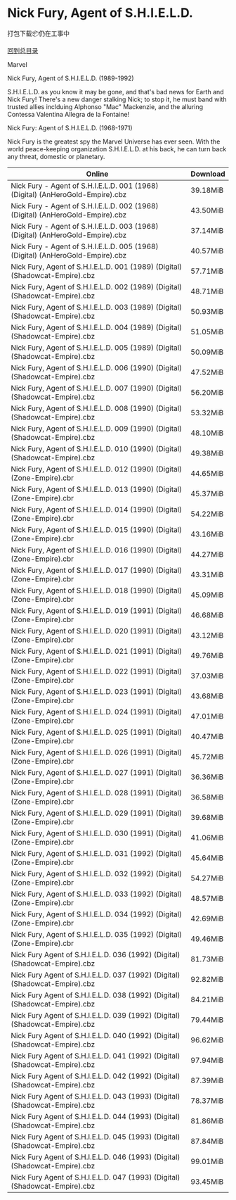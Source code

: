 # Nick Fury, Agent of S.H.I.E.L.D.

打包下载📦仍在工事中

[回到总目录](/Catalogs.md)

Marvel

Nick Fury, Agent of S.H.I.E.L.D. (1989-1992)

S.H.I.E.L.D. as you know it may be gone, and that's bad news for Earth and Nick Fury! There's a new danger stalking Nick; to stop it, he must band with trusted allies inclduing Alphonso "Mac" Mackenzie, and the alluring Contessa Valentina Allegra de la Fontaine!



Nick Fury: Agent of S.H.I.E.L.D. (1968-1971)

Nick Fury is the greatest spy the Marvel Universe has ever seen.  With the world peace-keeping organization S.H.I.E.L.D. at his back, he can turn back any threat, domestic or planetary.





Online | Download
--- | ---
Nick Fury - Agent of S.H.I.E.L.D. 001 (1968) (Digital) (AnHeroGold-Empire).cbz | 39.18MiB
Nick Fury - Agent of S.H.I.E.L.D. 002 (1968) (Digital) (AnHeroGold-Empire).cbz | 43.50MiB
Nick Fury - Agent of S.H.I.E.L.D. 003 (1968) (Digital) (AnHeroGold-Empire).cbz | 37.14MiB
Nick Fury - Agent of S.H.I.E.L.D. 005 (1968) (Digital) (AnHeroGold-Empire).cbz | 40.57MiB
Nick Fury, Agent of S.H.I.E.L.D. 001 (1989) (Digital) (Shadowcat-Empire).cbz | 57.71MiB
Nick Fury, Agent of S.H.I.E.L.D. 002 (1989) (Digital) (Shadowcat-Empire).cbz | 48.71MiB
Nick Fury, Agent of S.H.I.E.L.D. 003 (1989) (Digital) (Shadowcat-Empire).cbz | 50.93MiB
Nick Fury, Agent of S.H.I.E.L.D. 004 (1989) (Digital) (Shadowcat-Empire).cbz | 51.05MiB
Nick Fury, Agent of S.H.I.E.L.D. 005 (1989) (Digital) (Shadowcat-Empire).cbz | 50.09MiB
Nick Fury, Agent of S.H.I.E.L.D. 006 (1990) (Digital) (Shadowcat-Empire).cbz | 47.52MiB
Nick Fury, Agent of S.H.I.E.L.D. 007 (1990) (Digital) (Shadowcat-Empire).cbz | 56.20MiB
Nick Fury, Agent of S.H.I.E.L.D. 008 (1990) (Digital) (Shadowcat-Empire).cbz | 53.32MiB
Nick Fury, Agent of S.H.I.E.L.D. 009 (1990) (Digital) (Shadowcat-Empire).cbz | 48.10MiB
Nick Fury, Agent of S.H.I.E.L.D. 010 (1990) (Digital) (Shadowcat-Empire).cbz | 49.38MiB
Nick Fury, Agent of S.H.I.E.L.D. 012 (1990) (Digital) (Zone-Empire).cbr | 44.65MiB
Nick Fury, Agent of S.H.I.E.L.D. 013 (1990) (Digital) (Zone-Empire).cbr | 45.37MiB
Nick Fury, Agent of S.H.I.E.L.D. 014 (1990) (Digital) (Zone-Empire).cbr | 54.22MiB
Nick Fury, Agent of S.H.I.E.L.D. 015 (1990) (Digital) (Zone-Empire).cbr | 43.16MiB
Nick Fury, Agent of S.H.I.E.L.D. 016 (1990) (Digital) (Zone-Empire).cbr | 44.27MiB
Nick Fury, Agent of S.H.I.E.L.D. 017 (1990) (Digital) (Zone-Empire).cbr | 43.31MiB
Nick Fury, Agent of S.H.I.E.L.D. 018 (1990) (Digital) (Zone-Empire).cbr | 45.09MiB
Nick Fury, Agent of S.H.I.E.L.D. 019 (1991) (Digital) (Zone-Empire).cbr | 46.68MiB
Nick Fury, Agent of S.H.I.E.L.D. 020 (1991) (Digital) (Zone-Empire).cbr | 43.12MiB
Nick Fury, Agent of S.H.I.E.L.D. 021 (1991) (Digital) (Zone-Empire).cbr | 49.76MiB
Nick Fury, Agent of S.H.I.E.L.D. 022 (1991) (Digital) (Zone-Empire).cbr | 37.03MiB
Nick Fury, Agent of S.H.I.E.L.D. 023 (1991) (Digital) (Zone-Empire).cbr | 43.68MiB
Nick Fury, Agent of S.H.I.E.L.D. 024 (1991) (Digital) (Zone-Empire).cbr | 47.01MiB
Nick Fury, Agent of S.H.I.E.L.D. 025 (1991) (Digital) (Zone-Empire).cbr | 40.47MiB
Nick Fury, Agent of S.H.I.E.L.D. 026 (1991) (Digital) (Zone-Empire).cbr | 45.72MiB
Nick Fury, Agent of S.H.I.E.L.D. 027 (1991) (Digital) (Zone-Empire).cbr | 36.36MiB
Nick Fury, Agent of S.H.I.E.L.D. 028 (1991) (Digital) (Zone-Empire).cbr | 36.58MiB
Nick Fury, Agent of S.H.I.E.L.D. 029 (1991) (Digital) (Zone-Empire).cbr | 39.68MiB
Nick Fury, Agent of S.H.I.E.L.D. 030 (1991) (Digital) (Zone-Empire).cbr | 41.06MiB
Nick Fury, Agent of S.H.I.E.L.D. 031 (1992) (Digital) (Zone-Empire).cbr | 45.64MiB
Nick Fury, Agent of S.H.I.E.L.D. 032 (1992) (Digital) (Zone-Empire).cbr | 54.27MiB
Nick Fury, Agent of S.H.I.E.L.D. 033 (1992) (Digital) (Zone-Empire).cbr | 48.57MiB
Nick Fury, Agent of S.H.I.E.L.D. 034 (1992) (Digital) (Zone-Empire).cbr | 42.69MiB
Nick Fury, Agent of S.H.I.E.L.D. 035 (1992) (Digital) (Zone-Empire).cbr | 49.46MiB
Nick Fury Agent of S.H.I.E.L.D. 036 (1992) (Digital) (Shadowcat-Empire).cbz | 81.73MiB
Nick Fury Agent of S.H.I.E.L.D. 037 (1992) (Digital) (Shadowcat-Empire).cbz | 92.82MiB
Nick Fury Agent of S.H.I.E.L.D. 038 (1992) (Digital) (Shadowcat-Empire).cbz | 84.21MiB
Nick Fury Agent of S.H.I.E.L.D. 039 (1992) (Digital) (Shadowcat-Empire).cbz | 79.44MiB
Nick Fury Agent of S.H.I.E.L.D. 040 (1992) (Digital) (Shadowcat-Empire).cbz | 96.62MiB
Nick Fury Agent of S.H.I.E.L.D. 041 (1992) (Digital) (Shadowcat-Empire).cbz | 97.94MiB
Nick Fury Agent of S.H.I.E.L.D. 042 (1992) (Digital) (Shadowcat-Empire).cbz | 87.39MiB
Nick Fury Agent of S.H.I.E.L.D. 043 (1993) (Digital) (Shadowcat-Empire).cbz | 78.37MiB
Nick Fury Agent of S.H.I.E.L.D. 044 (1993) (Digital) (Shadowcat-Empire).cbz | 81.86MiB
Nick Fury Agent of S.H.I.E.L.D. 045 (1993) (Digital) (Shadowcat-Empire).cbz | 87.84MiB
Nick Fury Agent of S.H.I.E.L.D. 046 (1993) (Digital) (Shadowcat-Empire).cbz | 99.01MiB
Nick Fury Agent of S.H.I.E.L.D. 047 (1993) (Digital) (Shadowcat-Empire).cbz | 93.45MiB